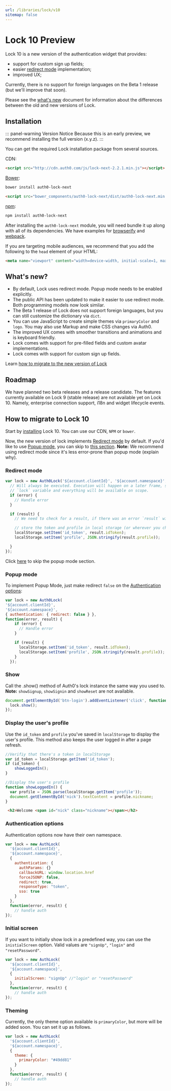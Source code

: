 ```yaml
---
url: /libraries/lock/v10
sitemap: false
---
```


# Lock 10 Preview

Lock 10 is a new version of the authentication widget that provides:

* support for custom sign up fields;
* easier [redirect mode](/libraries/lock/authentication-modes#redirect-mode) implementation;
* improved UX;

Currently, there is no support for foreign languages on the Beta 1 release (but we'll improve that soon).

Please see the [what's new](#what's-new) document for information about the differences between the old and new versions of Lock.

## Installation

::: panel-warning Version Notice
Because this is an early preview, we recommend installing the full version (x.y.z).
:::

You can get the required Lock installation package from several sources.

CDN:

```html
<script src="http://cdn.auth0.com/js/lock-next-2.2.1.min.js"></script>
```

[Bower](http://bower.io):

```sh
bower install auth0-lock-next
```

```html
<script src="bower_components/auth0-lock-next/dist/auth0-lock-next.min.js"></script>
```

[npm](https://npmjs.org):

```sh
npm install auth0-lock-next
```

After installing the `auth0-lock-next` module, you will need bundle it up along with all of its dependencies. We have examples for [browserify](examples/bundling/browserify/) and [webpack](examples/bundling/webpack/).

If you are targeting mobile audiences, we recommend that you add the following to the `head` element of your HTML:

```html
<meta name="viewport" content="width=device-width, initial-scale=1, maximum-scale=1, user-scalable=0"/>
```

## What's new?

* By default, Lock uses redirect mode. Popup mode needs to be enabled explicitly.
* The public API has been updated to make it easier to use redirect mode. Both programming models now look similar.
* The Beta 1 release of Lock does not support foreign languages, but you can still customize the dictionary via `dict`.
* You can use JavaScript to create simple themes via `primaryColor` and `logo`. You may also use Markup and make CSS changes via Auth0.
* The improved UX comes with smoother transitions and animations and is keyboard friendly.
* Lock comes with support for pre-filled fields and custom avatar implementations.
* Lock comes with support for custom sign up fields.

Learn [how to migrate to the new version of Lock](#how-to-migrate-to-lock-10)

## Roadmap

We have planned two beta releases and a release candidate. The features currently available on Lock 9 (stable release) are not available yet on Lock 10. Namely, enterprise connection support, i18n and widget lifecycle events.

## How to migrate to Lock 10

Start by [installing](#install) Lock 10. You can use our CDN, `NPM` or `bower`.

Now, the new version of lock implements [Redirect mode](/libraries/lock/authentication-modes#redirect-mode) by default. If you'd like to use [Popup mode](/libraries/lock/authentication-modes#popup-mode), you can skip to [this section](#popup-mode). __Note:__ We recommend using redirect mode since it's less error-prone than popup mode (explain why).

### Redirect mode

```js
var lock = new Auth0Lock('${account.clientId}', '${account.namespace}', {}, function(error, result) {
  // Will always be executed. Execution will happen on a later frame, so the
  // `lock` variable and everything will be available on scope.
  if (error) {
    // Handle error
  }

  if (result) {
    // We need to check for a result, if there was an error `result` will be undefined.

    // store the token and profile in local storage (or wherever you choose)
    localStorage.setItem('id_token', result.idToken);
    localStorage.setItem('profile', JSON.stringify(result.profile));

  }
});
```

Click [here](#implement-the-login) to skip the popup mode section.

### Popup mode

To implement Popup Mode, just make redirect `false` on the [Authentication options](#authentication-options):

```js
var lock = new Auth0Lock(
'${account.clientId}',
'${account.namespace}',
{ authentication: { redirect: false } },
function(error, result) {
    if (error) {
      // Handle error
    }

    if (result) {
      localStorage.setItem('id_token', result.idToken);
      localStorage.setItem('profile', JSON.stringify(result.profile));
    }
  });
```

### Show

Call the .show() method of Auth0's lock instance the same way you used to. __Note:__ `showSignup`, `showSignin` and `showReset` are not available.

```js
document.getElementById('btn-login').addEventListener('click', function() {
  lock.show();
});
```

### Display the user's profile

Use the `id_token` and `profile` you've saved in `localStorage` to display the user's profile. This method also keeps the user logged in after a page refresh.

```js
//Verifiy that there's a token in localStorage
var id_token = localStorage.getItem('id_token');
if (id_token) {
    showLoggedIn();
}

//Display the user's profile
function showLoggedIn() {
  var profile = JSON.parse(localStorage.getItem('profile'));
  document.getElementById('nick').textContent = profile.nickname;
}
```

```html
 <h2>Welcome <span id="nick" class="nickname"></span></h2>
```
### Authentication options

Authentication options now have their own namespace.

```js
var lock = new AuthLock(
  '${account.clientId}',
  '${account.namespace}',
  {
    authentication: {
      authParams: {}
      callbackURL: window.location.href
      forceJSONP: false,
      redirect: true,
      responseType: "token",
      sso: true
    }
  },
  function(error, result) {
    // handle auth
});
```

### Initial screen

If you want to initially show lock in a predefined way, you can use the `inistialScreen` option. Valid values are `"signUp"`, `"login"` and `"resetPassword"`.

```js
var lock = new AuthLock(
  '${account.clientId}',
  '${account.namespace}',
  {
    initialScreen: "signUp" //"login" or "resetPassword"
  },
  function(error, result) {
    // handle auth
});
```
### Theming

Currently, the only theme option available is `primaryColor`, but more will be added soon. You can set it up as follows.

```js
var lock = new AuthLock(
  '${account.clientId}',
  '${account.namespace}',
  {
    theme: {
      primaryColor: "#49dd81"
    }
  },
  function(error, result) {
    // handle auth
});
```
